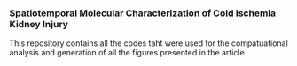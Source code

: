 ### Spatiotemporal Molecular Characterization of Cold Ischemia Kidney Injury

This repository contains all the codes taht were used for the compatuational analysis and
generation of all the figures presented in the article.
